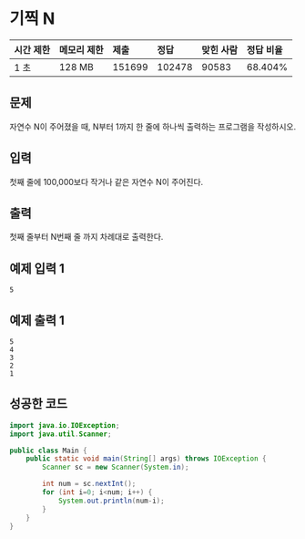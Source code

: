 # 기찍 N

| 시간 제한 | 메모리 제한 | 제출   | 정답   | 맞힌 사람 | 정답 비율 |
| :-------- | :---------- | :----- | :----- | :-------- | :-------- |
| 1 초      | 128 MB      | 151699 | 102478 | 90583     | 68.404%   |

## 문제

자연수 N이 주어졌을 때, N부터 1까지 한 줄에 하나씩 출력하는 프로그램을 작성하시오.

## 입력

첫째 줄에 100,000보다 작거나 같은 자연수 N이 주어진다.

## 출력

첫째 줄부터 N번째 줄 까지 차례대로 출력한다.

## 예제 입력 1

```
5
```

## 예제 출력 1

```
5
4
3
2
1
```

## 성공한 코드

```java
import java.io.IOException;
import java.util.Scanner;

public class Main {
    public static void main(String[] args) throws IOException {
        Scanner sc = new Scanner(System.in);

        int num = sc.nextInt();
        for (int i=0; i<num; i++) {
            System.out.println(num-i);
        }
    }
}
```

